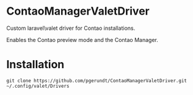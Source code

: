 # ContaoManagerValetDriver
Custom laravel\valet driver for Contao installations.

Enables the Contao preview mode and the Contao Manager.

# Installation
`git clone https://github.com/pgerundt/ContaoManagerValetDriver.git ~/.config/valet/Drivers`
